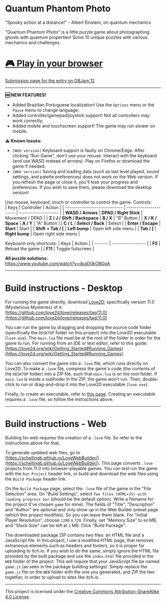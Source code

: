 # Quantum Phantom Photo
"Spooky action at a distance!" - Albert Einstein, on quantum mechanics

"Quantum Phantom Photo" is a little puzzle game about photographing ghosts with quantum properties! Solve 10 unique puzzles with various mechanics and challenges.  
# [🎮 Play in your browser](https://hugobdesigner.itch.io/quantum-phantom-photo)
[Submission page for the entry on GBJam 12](https://itch.io/jam/gbjam-12/rate/2986227)

<hr>

**🆕 NEW FEATURES!**
- Added Brazilian Portuguese localization! Use the `Options` menu or the `Pause` menu to change language;
- Added controller/gamepad/joystick support! Not all controllers may work correctly;
- Added mobile and touchscreen support! The game may run slower on mobile.

**⚠ Known Issues:**  
- `[Web version]` Keyboard support is faulty on Chrome/Edge. After clicking "Run Game", don't use your mouse. Interact with the keyboard (and use WASD instead of arrows). Play on Firefox or download the game if needed.
- `[Web version]` Saving and loading data (such as last level played, sound settings, and palette preferences) does not work on the Web version. If you refresh the page or close it, you'll lose your progress and preferences. If you wish to save them, please download the desktop version!

Use mouse, keyboard, touch or controller to control the game. Controls:  
| Keys                          | Controller             | Action               |
| ----------------------------- | ---------------------- | -------------------- |
| **WASD / Arrows**             | **DPAD / Right Stick** | Movement / DPAD      |
| **Z / J / Shift / Backspace** | **B / X**              | "B" Button           |
| **X / K / Space**             | **A / Y**              | "A" Button           |
| **C / L**                     | **Select / Back**      | Select               |
| **Enter / Escape**            | **Start**              | Start                |
| **Shift + Tab / [**           | **Left bump**          | Open left side menu  |
| **Tab / ]**                   | **Right bump**         | Open right side menu |

Keyboard-only shortcuts:
| Keys    | Action            |
| ------- | ----------------- |
| **F5**  | Reload the game   |
| **F11** | Toggle fullscreen |


**All puzzle solutions:**  
https://www.youtube.com/watch?v=dsgD0kOBGpA

<hr>

# Build instructions - Desktop

For running the game directly, download [Love2D](https://love2d.org/), specifically version 11.0 (Mysterious Mysteries) of it:  
[https://github.com/love2d/love/releases/tag/11.0](https://github.com/love2d/love/releases/tag/11.0)

You can run the game by dragging and dropping the source code folder (specifically the `DESKTOP` folder on this project) into the Love2D executable (`love.exe`). The `main.lua` file must be at the root of the folder in order for the game to run. For running from an IDE or text editor, refer to this guide: [https://love2d.org/wiki/Getting_Started#Running_Games](https://love2d.org/wiki/Getting_Started#Running_Games).

You can also convert the game into a `.love` file, which runs directly on Love2D. To make a `.love` file, compress the game's code (the contents of the `DESKTOP` folder) into a ZIP file, such that `main.lua` is on the root folder. If `main.lua` is inside a subfolder in the ZIP, the game won't run. Then, double-click to run or drag-and-drop it into the Love2D executable (`love.exe`).

Finally, to create an executable, refer to [this page](https://love2d.org/wiki/Game_Distribution). Creating an executable requires a `.love` file, so follow the instructions above.

<hr>

# Build instructions - Web

Building for web requires the creation of a `.love` file. So refer to the instructions above for that.

To generate updated web files, go to [https://schellingb.github.io/LoveWebBuilder/](https://schellingb.github.io/LoveWebBuilder/). This page converts `.love` projects from 11.0 into browser-playable games. You can test run the game with the `Run Project` header link, or build and download the web files using the `Build Package` header link.

On the `Build Package` page, select the `.love` file of the game in the "File Selection" area. On "Build Settings", select `Two files (HTML+JS) with loading progress bar` (should be the default option). Write a filename for the project (I've chosen `game` for mine). The fields of "Title", "Description" and "Author" are optional and only show up in the Web Builder preset page (which this project modifies). So you can leave them blank. For "Initial Player Resolution", choose `1280` x `720`. Finally, set "Memory Size" to `64` MB, and "Stack Size" can be left at `2` MB. Click "Build Package".

The downloaded package ZIP contains two files: an HTML file and a JavaScript file. In this project, I use a modified HTML page, that removes extraneous elements such as headers and footers, so it is proper for uploading to itch.io. If you wish to do the same, simply ignore the HTML file provided by the built package and use the `index.html` file provided in the `WEB` folder of the project. This will require that your JavaScript file be named `game.js` (as seen in the package building settings). Simply replace the `game.js` file on the `WEB` folder with the one you generated, and ZIP the two together, in order to upload to sites like itch.io.

<hr>

This project is licensed under the [Creative Commons Attribution-ShareAlike 4.0 License](https://creativecommons.org/licenses/by-sa/4.0/).
